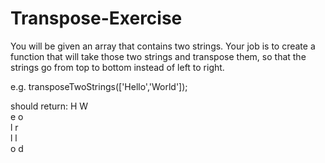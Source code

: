 # Transpose-Exercise
You will be given an array that contains two strings. Your job is to create a function that will take those two strings and transpose them, so that the strings go from top to bottom instead of left to right.

e.g. transposeTwoStrings(['Hello','World']);

should return:
H W  
e o  
l r  
l l  
o d
